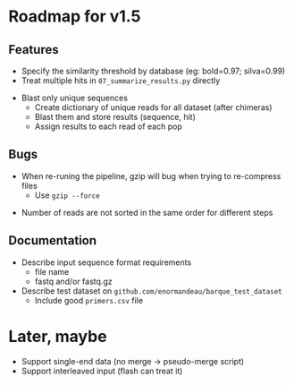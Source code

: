 # Roadmap for v1.5
## Features
* Specify the similarity threshold by database (eg: bold=0.97; silva=0.99)
* Treat multiple hits in `07_summarize_results.py` directly
- Blast only unique sequences
  - Create dictionary of unique reads for all dataset (after chimeras)
  - Blast them and store results (sequence, hit)
  - Assign results to each read of each pop

## Bugs
* When re-runing the pipeline, gzip will bug when trying to re-compress files
  - Use `gzip --force`
- Number of reads are not sorted in the same order for different steps

## Documentation
- Describe input sequence format requirements
  - file name
  - fastq and/or fastq.gz
- Describe test dataset on `github.com/enormandeau/barque_test_dataset`
  - Include good `primers.csv` file

# Later, maybe
- Support single-end data (no merge -> pseudo-merge script)
- Support interleaved input (flash can treat it)
